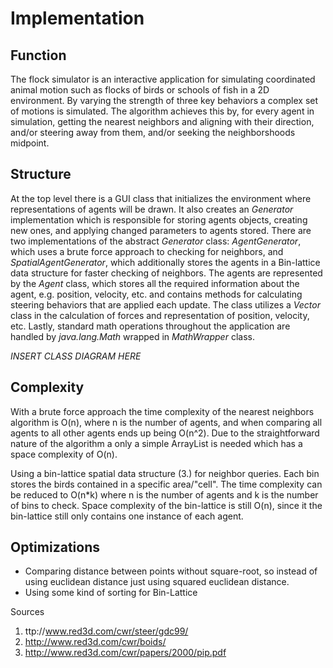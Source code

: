 # Implementation

## Function

The flock simulator is an interactive application for simulating coordinated animal motion such as flocks of birds or schools of fish in a 2D environment. By varying the strength of three key behaviors a complex set of motions is simulated. The algorithm achieves this by, for every agent in simulation, getting the nearest neighbors and aligning with their direction, and/or steering away from them, and/or seeking the neighborshoods midpoint.

## Structure

At the top level there is a GUI class that initializes the environment where representations of agents will be drawn. It also creates an _Generator_ implementation which is responsible for storing agents objects, creating new ones, and applying changed parameters to agents stored. There are two implementations of the abstract _Generator_ class: _AgentGenerator_, which uses a brute force approach to checking for neighbors, and _SpatialAgentGenerator_, which additionally stores the agents in a Bin-lattice data structure for faster checking of neighbors. The agents are represented by the _Agent_ class, which stores all the required information about the agent, e.g. position, velocity, etc. and contains methods for calculating steering behaviors that are applied each update. The class utilizes a _Vector_ class in the calculation of forces and representation of position, velocity, etc. Lastly, standard math operations throughout the application are handled by _java.lang.Math_ wrapped in _MathWrapper_ class.

*INSERT CLASS DIAGRAM HERE*

## Complexity

With a brute force approach the time complexity of the nearest neighbors algorithm is O(n), where n is the number of agents, and when comparing all agents to all other agents ends up being O(n^2). Due to the straightforward nature of the algorithm a only a simple ArrayList is needed which has a space complexity of O(n).

Using a bin-lattice spatial data structure (3.) for neighbor queries. Each bin stores the birds contained in a specific area/"cell". The time complexity can be reduced to O(n*k) where n is the number of agents and k is the number of bins to check. Space complexity of the bin-lattice is still O(n), since it the bin-lattice still only contains one instance of each agent.

## Optimizations
* Comparing distance between points without square-root, so instead of using euclidean distance just using squared euclidean distance.
* Using some kind of sorting for Bin-Lattice

Sources

1. ttp://www.red3d.com/cwr/steer/gdc99/
2. http://www.red3d.com/cwr/boids/
3. http://www.red3d.com/cwr/papers/2000/pip.pdf